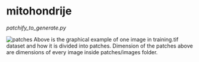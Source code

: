 # mitohondrije

*patchify_to_generate.py*

![patches](https://user-images.githubusercontent.com/51513732/226105240-99ce385c-6dad-4166-a667-eb8908c380d4.jpg)
Above is the graphical example of one image in training.tif dataset and how it is divided into patches. Dimension of the patches above are dimensions of every image inside patches/images folder.
